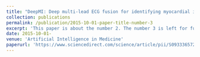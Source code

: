 ```yaml
---
title: "DeepMI: Deep multi-lead ECG fusion for identifying myocardial infarction and its occurrence-time"
collection: publications
permalink: /publication/2015-10-01-paper-title-number-3
excerpt: 'This paper is about the number 2. The number 3 is left for future work.'
date: 2015-10-01-
venue: 'Artificial Intelligence in Medicine'
paperurl: 'https://www.sciencedirect.com/science/article/pii/S0933365721001858'
---
```

<!-- This paper is about the number 2. The number 3 is left for future work.

[Details here](http://academicpages.github.io/files/paper2.pdf)

Recommended citation: Your Name, You. (2010). "Paper Title Number 2." <i>Journal 1</i>. 1(2).
 -->
